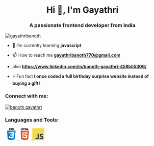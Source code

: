 <h1 align="center">Hi 👋, I'm Gayathri</h1>
<h3 align="center">A passionate frontend developer from India</h3>

<p align="left"> <img src="https://komarev.com/ghpvc/?username=gayathribanoth&label=Profile%20views&color=0e75b6&style=flat" alt="gayathribanoth" /> </p>

- 🌱 I’m currently learning **javascript**

- 📫 How to reach me **gayathribanoth770@gmail.com**
- also  **https://www.linkedin.com/in/banoth-gayathri-458b55306/**

- ⚡ Fun fact **I once coded a full birthday surprise website instead of buying a gift!**

<h3 align="left">Connect with me:</h3>
<p align="left">
<a href="https://linkedin.com/in/banoth gayathri" target="blank"><img align="center" src="https://raw.githubusercontent.com/rahuldkjain/github-profile-readme-generator/master/src/images/icons/Social/linked-in-alt.svg" alt="banoth gayathri" height="30" width="40" /></a>
</p>

<h3 align="left">Languages and Tools:</h3>
<p align="left"> <a href="https://www.w3schools.com/css/" target="_blank" rel="noreferrer"> <img src="https://raw.githubusercontent.com/devicons/devicon/master/icons/css3/css3-original-wordmark.svg" alt="css3" width="40" height="40"/> </a> <a href="https://www.w3.org/html/" target="_blank" rel="noreferrer"> <img src="https://raw.githubusercontent.com/devicons/devicon/master/icons/html5/html5-original-wordmark.svg" alt="html5" width="40" height="40"/> </a> <a href="https://developer.mozilla.org/en-US/docs/Web/JavaScript" target="_blank" rel="noreferrer"> <img src="https://raw.githubusercontent.com/devicons/devicon/master/icons/javascript/javascript-original.svg" alt="javascript" width="40" height="40"/> </a> </p>
